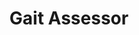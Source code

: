 ---
title: 'Gait Assessor'
type: 'academic project'
affiliation: 'McMaster University'
year: '2023'
images: ["GaitAssessor_UI_vs_Foot_Position","GaitAssessor_Gait_Patterns","GaitAssessor_Building_the_UI"]
imageHeight: 300px
skills: ['CPP', 'Arduino', 'MATLAB', 'Data Processing and Analysis', 'UI/UX', 'Signal Processing', 'Research', 'CAD']
videoLink:  "https://www.youtube.com/watch?v=ocvgvfC_OX0"
github: "https://github.com/Norange01/GaitAssessor"
pdf: ""
links: []
linkTitles: []
linkTypes: []
description: "In my third-year design course, we (a group of 4) created a gait assessor device for cerebral palsy patients using a simple ESP32 microcontroller and a BNO055 orientation sensor. We used MATLAB for signal processing and for creating the UI. At the end, we successfully saw clear patterns between normal gait and abnormal gait!"
---